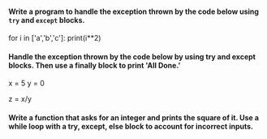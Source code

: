 
#### Write a program to handle the exception thrown by the code below using <code>try</code> and <code>except</code> blocks.

for i in ['a','b','c']:
        print(i**2)

#### Handle the exception thrown by the code below by using try and except blocks. Then use a finally block to print 'All Done.'

x = 5
y = 0

z = x/y

#### Write a function that asks for an integer and prints the square of it. Use a while loop with a try, except, else block to account for incorrect inputs.

